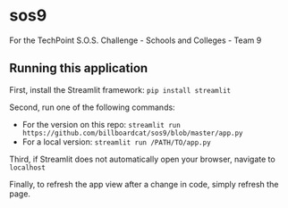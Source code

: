 # sos9
For the TechPoint S.O.S. Challenge - Schools and Colleges - Team 9

## Running this application
First, install the Streamlit framework: 
`pip install streamlit`

Second, run one of the following commands:
+ For the version on this repo: `streamlit run https://github.com/billboardcat/sos9/blob/master/app.py`
+ For a local version: `streamlit run /PATH/TO/app.py`

Third, if Streamlit does not automatically open your browser, navigate to `localhost`

Finally, to refresh the app view after a change in code, simply refresh the page.

